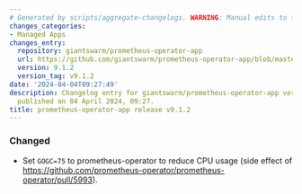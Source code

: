 ```yaml
---
# Generated by scripts/aggregate-changelogs. WARNING: Manual edits to this files will be overwritten.
changes_categories:
- Managed Apps
changes_entry:
  repository: giantswarm/prometheus-operator-app
  url: https://github.com/giantswarm/prometheus-operator-app/blob/master/CHANGELOG.md#912---2024-04-04
  version: 9.1.2
  version_tag: v9.1.2
date: '2024-04-04T09:27:49'
description: Changelog entry for giantswarm/prometheus-operator-app version 9.1.2,
  published on 04 April 2024, 09:27.
title: prometheus-operator-app release v9.1.2
---
```


### Changed
- Set `GOGC=75` to prometheus-operator to reduce CPU usage (side effect of https://github.com/prometheus-operator/prometheus-operator/pull/5993).
